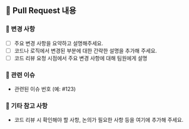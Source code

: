 ## 📝 Pull Request 내용

### 📑 변경 사항
- [ ] 주요 변경 사항을 요약하고 설명해주세요.
- [ ] 코드나 로직에서 변경된 부분에 대한 간략한 설명을 추가해 주세요.
- [ ] 코드 리뷰 요청 시점에서 주요 변경 사항에 대해 팀원에게 설명

### 🔗 관련 이슈
- 관련된 이슈 번호 (예: #123)

### 💬 기타 참고 사항
- 코드 리뷰 시 확인해야 할 사항, 논의가 필요한 사항 등을 여기에 추가해 주세요.
